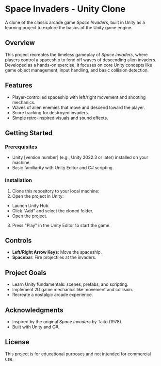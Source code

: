 # Space Invaders - Unity Clone

A clone of the classic arcade game *Space Invaders*, built in Unity as a learning project to explore the basics of the Unity game engine.

## Overview

This project recreates the timeless gameplay of *Space Invaders*, where players control a spaceship to fend off waves of descending alien invaders. Developed as a hands-on exercise, it focuses on core Unity concepts like game object management, input handling, and basic collision detection.

## Features
- Player-controlled spaceship with left/right movement and shooting mechanics.
- Waves of alien enemies that move and descend toward the player.
- Score tracking for destroyed invaders.
- Simple retro-inspired visuals and sound effects.

## Getting Started

### Prerequisites
- Unity [version number] (e.g., Unity 2022.3 or later) installed on your machine.
- Basic familiarity with Unity Editor and C# scripting.

### Installation
1. Clone this repository to your local machine:
2. Open the project in Unity:
- Launch Unity Hub.
- Click "Add" and select the cloned folder.
- Open the project.
3. Press "Play" in the Unity Editor to start the game.

## Controls
- **Left/Right Arrow Keys**: Move the spaceship.
- **Spacebar**: Fire projectiles at the invaders.

## Project Goals
- Learn Unity fundamentals: scenes, prefabs, and scripting.
- Implement 2D game mechanics like movement and collision.
- Recreate a nostalgic arcade experience.



## Acknowledgments
- Inspired by the original *Space Invaders* by Taito (1978).
- Built with Unity and C#.

## License
This project is for educational purposes and not intended for commercial use.
